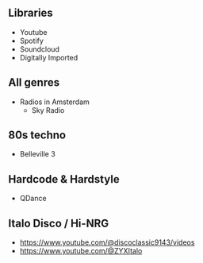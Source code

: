 ## Libraries

- Youtube
- Spotify
- Soundcloud
- Digitally Imported

## All genres

- Radios in Amsterdam
  - Sky Radio

## 80s techno

- Belleville 3

## Hardcode & Hardstyle

- QDance

## Italo Disco / Hi-NRG

- https://www.youtube.com/@discoclassic9143/videos
- https://www.youtube.com/@ZYXItalo
